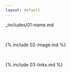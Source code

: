 ```yaml
---
layout: default
---
```


_includes/01-name.md

<br>

{% include 02-image.md %}

<br>

{% include 03-links.md %}

